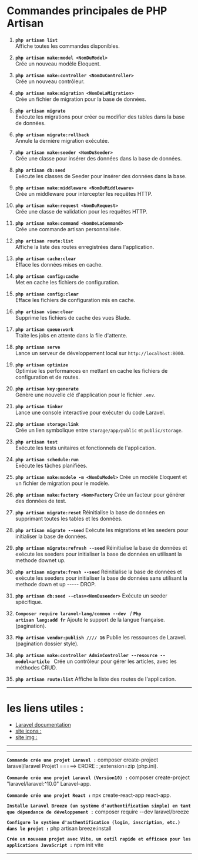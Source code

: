 
# Commandes principales de PHP Artisan

1. **`php artisan list`**  
   Affiche toutes les commandes disponibles.


3. **`php artisan make:model <NomDuModel>`**  
   Crée un nouveau modèle Eloquent.

4. **`php artisan make:controller <NomDuController>`**  
   Crée un nouveau contrôleur.

5. **`php artisan make:migration <NomDeLaMigration>`**  
   Crée un fichier de migration pour la base de données.

6. **`php artisan migrate`**  
   Exécute les migrations pour créer ou modifier des tables dans la base de données.

7. **`php artisan migrate:rollback`**  
   Annule la dernière migration exécutée.

8. **`php artisan make:seeder <NomDuSeeder>`**  
   Crée une classe pour insérer des données dans la base de données.

9. **`php artisan db:seed`**  
   Exécute les classes de Seeder pour insérer des données dans la base.

10. **`php artisan make:middleware <NomDuMiddleware>`**  
    Crée un middleware pour intercepter les requêtes HTTP.

11. **`php artisan make:request <NomDuRequest>`**  
    Crée une classe de validation pour les requêtes HTTP.

12. **`php artisan make:command <NomDeLaCommand>`**  
    Crée une commande artisan personnalisée.

13. **`php artisan route:list`**  
    Affiche la liste des routes enregistrées dans l'application.

14. **`php artisan cache:clear`**  
    Efface les données mises en cache.

15. **`php artisan config:cache`**  
    Met en cache les fichiers de configuration.

16. **`php artisan config:clear`**  
    Efface les fichiers de configuration mis en cache.

17. **`php artisan view:clear`**  
    Supprime les fichiers de cache des vues Blade.

18. **`php artisan queue:work`**  
    Traite les jobs en attente dans la file d'attente.

19. **`php artisan serve`**  
    Lance un serveur de développement local sur `http://localhost:8000`.

20. **`php artisan optimize`**  
    Optimise les performances en mettant en cache les fichiers de configuration et de routes.

21. **`php artisan key:generate`**  
    Génère une nouvelle clé d'application pour le fichier `.env`.

22. **`php artisan tinker`**  
    Lance une console interactive pour exécuter du code Laravel.

23. **`php artisan storage:link`**  
    Crée un lien symbolique entre `storage/app/public` et `public/storage`.

24. **`php artisan test`**  
    Exécute les tests unitaires et fonctionnels de l'application.

25. **`php artisan schedule:run`**  
    Exécute les tâches planifiées.

26. **`php artisan make:modele -m <NomDuModel>`**
    Crée un modèle Eloquent et un fichier de migration pour le modèle.

27. **`php artisan make:factory <Nom>Factory`**
    Crée un facteur pour générer des données de test.

28. **`php artisan migrate:reset`**
Réinitialise la base de données en supprimant toutes les tables et les données.

29. **`php artisan migrate --seed`**
Exécute les migrations et les seeders pour initialiser la base de données.

30. **`php artisan migrate:refresh --seed`**
Réinitialise la base de données et exécute les seeders pour initialiser la base de données en utilisant la methode downet up.

31. **`php artisan migrate:fresh --seed`**
Réinitialise la base de données et exécute les seeders pour initialiser la base de données sans utilisant la methode down et up ----- DROP.

32. **`php artisan db:seed --clas=<NomDuseeder>`**
Exécute un seeder spécifique.

33. **`Composer require laravel-lang/common --dev `** / **`Php artisan lang:add fr`**
Ajoute le support de la langue française. (pagination).

34. **`Php artisan vendor:publish //// 16`**
Publie les ressources de Laravel.(pagination dossier style).


35. **`php artisan make:controller AdminController --resource --model=article `**
Crée un contrôleur pour gérer les articles, avec les méthodes CRUD.


36. **` php artisan route:list `**
Affiche la liste des routes de l'application.

------------------------------------------------------------------------------------------
# les liens utiles :
- [Laravel documentation](https://laravel.com/docs/8.x)
- [site icons : ](https://heroicons.com/)
- [site img : ](https://picsum.photos/)
----------------------------------------------------------------------------------
--------------------------------------------------------------------------------------
**`Commande crée une projet Laravel :`** composer create-project laravel/laravel Projet1     =====>   ERORE : ;extension=zip       (php.ini).

**`Commande crée une projet Laravel (Version10) :`** composer create-project "laravel/laravel:^10.0" Laravel-app.

**`Commande crée une projet React :`** npx create-react-app react-app.

**`Installe Laravel Breeze (un système d'authentification simple) en tant que dépendance de développement :`** composer require --dev laravel/breeze

**`Configure le système d'authentification (login, inscription, etc.) dans le projet :`** php artisan breeze:install

**`Crée un nouveau projet avec Vite, un outil rapide et efficace pour les applications JavaScript :`** npm init vite 






------------------------------------------------------------------------------------------
